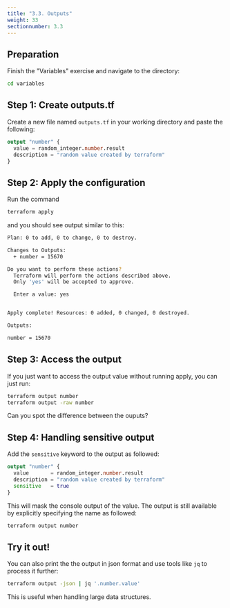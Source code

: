 ```yaml
---
title: "3.3. Outputs"
weight: 33
sectionnumber: 3.3
---
```


## Preparation

Finish the "Variables" exercise and navigate to the directory:
```bash
cd variables
```

## Step 1: Create outputs.tf

Create a new file named `outputs.tf` in your working directory and paste the following:
```terraform
output "number" {
  value = random_integer.number.result
  description = "random value created by terraform"
}
```

## Step 2: Apply the configuration

Run the command
```bash
terraform apply
```

and you should see output similar to this:
```bash
Plan: 0 to add, 0 to change, 0 to destroy.

Changes to Outputs:
  + number = 15670

Do you want to perform these actions?
  Terraform will perform the actions described above.
  Only 'yes' will be accepted to approve.

  Enter a value: yes


Apply complete! Resources: 0 added, 0 changed, 0 destroyed.

Outputs:

number = 15670
```

## Step 3: Access the output

If you just want to access the output value without running apply, you can just run:
```bash
terraform output number
terraform output -raw number
```

Can you spot the difference between the ouputs?

## Step 4: Handling sensitive output

Add the `sensitive` keyword to the output as followed:
```terraform
output "number" {
  value       = random_integer.number.result
  description = "random value created by terraform"
  sensitive   = true
}
```

This will mask the console output of the value. The output is still available by
explicitly specifying the name as followed:
```bash
terraform output number
```

## Try it out!

You can also print the the output in json format and use tools like `jq` to process it further:
```bash
terraform output -json | jq '.number.value'
```

This is useful when handling large data structures.